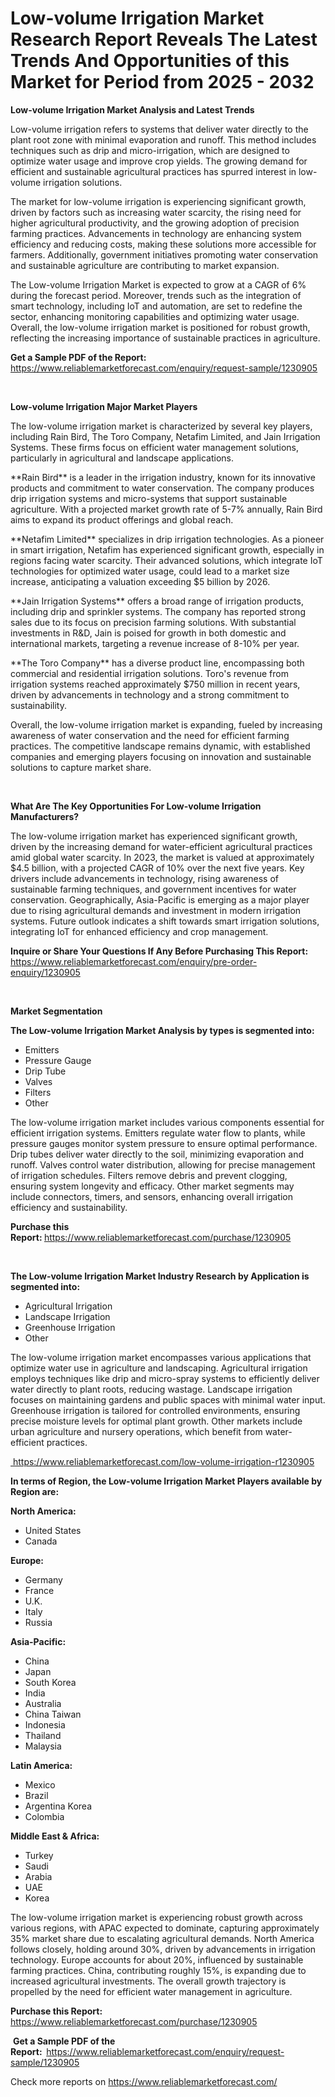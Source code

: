 <p><h1>Low-volume Irrigation Market Research Report Reveals The Latest Trends And Opportunities of this Market for Period from 2025 - 2032</h1></p><p><strong>Low-volume Irrigation Market Analysis and Latest Trends</strong></p>
<p><p>Low-volume irrigation refers to systems that deliver water directly to the plant root zone with minimal evaporation and runoff. This method includes techniques such as drip and micro-irrigation, which are designed to optimize water usage and improve crop yields. The growing demand for efficient and sustainable agricultural practices has spurred interest in low-volume irrigation solutions.</p><p>The market for low-volume irrigation is experiencing significant growth, driven by factors such as increasing water scarcity, the rising need for higher agricultural productivity, and the growing adoption of precision farming practices. Advancements in technology are enhancing system efficiency and reducing costs, making these solutions more accessible for farmers. Additionally, government initiatives promoting water conservation and sustainable agriculture are contributing to market expansion.</p><p>The Low-volume Irrigation Market is expected to grow at a CAGR of 6% during the forecast period. Moreover, trends such as the integration of smart technology, including IoT and automation, are set to redefine the sector, enhancing monitoring capabilities and optimizing water usage. Overall, the low-volume irrigation market is positioned for robust growth, reflecting the increasing importance of sustainable practices in agriculture.</p></p>
<p><strong>Get a Sample PDF of the Report:&nbsp;</strong> <a href="https://www.reliablemarketforecast.com/enquiry/request-sample/1230905?utm_campaign=2719&utm_medium=2&utm_source=Github&utm_content=ia&utm_term=27022025&utm_id=low-volume-irrigation">https://www.reliablemarketforecast.com/enquiry/request-sample/1230905</a></p>
<p>&nbsp;</p>
<p><strong>Low-volume Irrigation Major Market Players</strong></p>
<p><p>The low-volume irrigation market is characterized by several key players, including Rain Bird, The Toro Company, Netafim Limited, and Jain Irrigation Systems. These firms focus on efficient water management solutions, particularly in agricultural and landscape applications.</p><p>**Rain Bird** is a leader in the irrigation industry, known for its innovative products and commitment to water conservation. The company produces drip irrigation systems and micro-systems that support sustainable agriculture. With a projected market growth rate of 5-7% annually, Rain Bird aims to expand its product offerings and global reach.</p><p>**Netafim Limited** specializes in drip irrigation technologies. As a pioneer in smart irrigation, Netafim has experienced significant growth, especially in regions facing water scarcity. Their advanced solutions, which integrate IoT technologies for optimized water usage, could lead to a market size increase, anticipating a valuation exceeding $5 billion by 2026.</p><p>**Jain Irrigation Systems** offers a broad range of irrigation products, including drip and sprinkler systems. The company has reported strong sales due to its focus on precision farming solutions. With substantial investments in R&D, Jain is poised for growth in both domestic and international markets, targeting a revenue increase of 8-10% per year.</p><p>**The Toro Company** has a diverse product line, encompassing both commercial and residential irrigation solutions. Toro's revenue from irrigation systems reached approximately $750 million in recent years, driven by advancements in technology and a strong commitment to sustainability.</p><p>Overall, the low-volume irrigation market is expanding, fueled by increasing awareness of water conservation and the need for efficient farming practices. The competitive landscape remains dynamic, with established companies and emerging players focusing on innovation and sustainable solutions to capture market share.</p></p>
<p>&nbsp;</p>
<p><strong>What Are The Key Opportunities For Low-volume Irrigation Manufacturers?</strong></p>
<p><p>The low-volume irrigation market has experienced significant growth, driven by the increasing demand for water-efficient agricultural practices amid global water scarcity. In 2023, the market is valued at approximately $4.5 billion, with a projected CAGR of 10% over the next five years. Key drivers include advancements in technology, rising awareness of sustainable farming techniques, and government incentives for water conservation. Geographically, Asia-Pacific is emerging as a major player due to rising agricultural demands and investment in modern irrigation systems. Future outlook indicates a shift towards smart irrigation solutions, integrating IoT for enhanced efficiency and crop management.</p></p>
<p><strong>Inquire or Share Your Questions If Any Before Purchasing This Report:</strong> <a href="https://www.reliablemarketforecast.com/enquiry/pre-order-enquiry/1230905?utm_campaign=2719&utm_medium=2&utm_source=Github&utm_content=ia&utm_term=27022025&utm_id=low-volume-irrigation">https://www.reliablemarketforecast.com/enquiry/pre-order-enquiry/1230905</a></p>
<p>&nbsp;</p>
<p><strong>Market Segmentation</strong></p>
<p><strong>The Low-volume Irrigation Market Analysis by types is segmented into:</strong></p>
<p><ul><li>Emitters</li><li>Pressure Gauge</li><li>Drip Tube</li><li>Valves</li><li>Filters</li><li>Other</li></ul></p>
<p><p>The low-volume irrigation market includes various components essential for efficient irrigation systems. Emitters regulate water flow to plants, while pressure gauges monitor system pressure to ensure optimal performance. Drip tubes deliver water directly to the soil, minimizing evaporation and runoff. Valves control water distribution, allowing for precise management of irrigation schedules. Filters remove debris and prevent clogging, ensuring system longevity and efficacy. Other market segments may include connectors, timers, and sensors, enhancing overall irrigation efficiency and sustainability.</p></p>
<p><strong>Purchase this Report:&nbsp;</strong><a href="https://www.reliablemarketforecast.com/purchase/1230905?utm_campaign=2719&utm_medium=2&utm_source=Github&utm_content=ia&utm_term=27022025&utm_id=low-volume-irrigation">https://www.reliablemarketforecast.com/purchase/1230905</a></p>
<p>&nbsp;</p>
<p><strong>The Low-volume Irrigation Market Industry Research by Application is segmented into:</strong></p>
<p><ul><li>Agricultural Irrigation</li><li>Landscape Irrigation</li><li>Greenhouse Irrigation</li><li>Other</li></ul></p>
<p><p>The low-volume irrigation market encompasses various applications that optimize water use in agriculture and landscaping. Agricultural irrigation employs techniques like drip and micro-spray systems to efficiently deliver water directly to plant roots, reducing wastage. Landscape irrigation focuses on maintaining gardens and public spaces with minimal water input. Greenhouse irrigation is tailored for controlled environments, ensuring precise moisture levels for optimal plant growth. Other markets include urban agriculture and nursery operations, which benefit from water-efficient practices.</p></p>
<p><a href="https://www.reliablemarketforecast.com/low-volume-irrigation-r1230905?utm_campaign=2719&utm_medium=2&utm_source=Github&utm_content=ia&utm_term=27022025&utm_id=low-volume-irrigation">&nbsp;https://www.reliablemarketforecast.com/low-volume-irrigation-r1230905</a></p>
<p><strong>In terms of Region, the Low-volume Irrigation Market Players available by Region are:</strong></p>
<p>
    <p> <strong> North America: </strong>
        <ul>
            <li>United States</li>
            <li>Canada</li>
        </ul>
        </p> 
    <p> <strong> Europe: </strong>
        <ul>
            <li>Germany</li>
            <li>France</li>
            <li>U.K.</li>
            <li>Italy</li>
            <li>Russia</li>
        </ul>
        </p> 
    <p> <strong> Asia-Pacific: </strong>
        <ul>
            <li>China</li>
            <li>Japan</li>
            <li>South Korea</li>
            <li>India</li>
            <li>Australia</li>
            <li>China Taiwan</li>
            <li>Indonesia</li>
            <li>Thailand</li>
            <li>Malaysia</li>
        </ul>
        </p> 
    <p> <strong> Latin America: </strong>
        <ul>
            <li>Mexico</li>
            <li>Brazil</li>
            <li>Argentina Korea</li>
            <li>Colombia</li>
        </ul>
        </p> 
    <p> <strong> Middle East & Africa: </strong>
        <ul>
            <li>Turkey</li>
            <li>Saudi</li>
            <li>Arabia</li>
            <li>UAE</li>
            <li>Korea</li>
        </ul>
    </p>
    </p>
<p><p>The low-volume irrigation market is experiencing robust growth across various regions, with APAC expected to dominate, capturing approximately 35% market share due to escalating agricultural demands. North America follows closely, holding around 30%, driven by advancements in irrigation technology. Europe accounts for about 20%, influenced by sustainable farming practices. China, contributing roughly 15%, is expanding due to increased agricultural investments. The overall growth trajectory is propelled by the need for efficient water management in agriculture.</p></p>
<p><strong>Purchase this Report: </strong><a href="https://www.reliablemarketforecast.com/purchase/1230905?utm_campaign=2719&utm_medium=2&utm_source=Github&utm_content=ia&utm_term=27022025&utm_id=low-volume-irrigation">https://www.reliablemarketforecast.com/purchase/1230905</a></p>
<p>&nbsp;<strong>Get a Sample PDF of the Report:&nbsp;&nbsp;</strong><a href="https://www.reliablemarketforecast.com/enquiry/request-sample/1230905?utm_campaign=2719&utm_medium=2&utm_source=Github&utm_content=ia&utm_term=27022025&utm_id=low-volume-irrigation">https://www.reliablemarketforecast.com/enquiry/request-sample/1230905</a></p>
<p><strong></strong></p>
<p>Check more reports on <a href="https://www.reliablemarketforecast.com/?utm_campaign=2719&utm_medium=2&utm_source=Github&utm_content=ia&utm_term=27022025&utm_id=low-volume-irrigation">https://www.reliablemarketforecast.com/</a></p>
